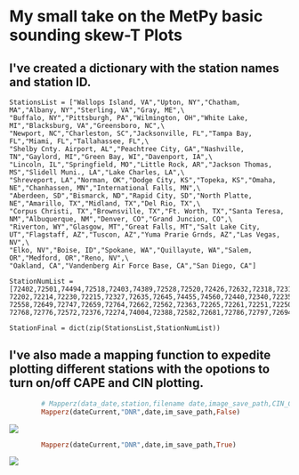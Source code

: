 # My small take on the MetPy basic sounding skew-T Plots
## I've created a dictionary with the station names and station ID.

    StationsList = ["Wallops Island, VA","Upton, NY","Chatham, MA","Albany, NY","Sterling, VA","Gray, ME",\
    "Buffalo, NY","Pittsburgh, PA","Wilmington, OH","White Lake, MI","Blacksburg, VA","Greensboro, NC",\
    "Newport, NC","Charleston, SC","Jacksonville, FL","Tampa Bay, FL","Miami, FL","Tallahassee, FL",\
    "Shelby Cnty. Airport, AL","Peachtree City, GA","Nashville, TN","Gaylord, MI","Green Bay, WI","Davenport, IA",\
    "Lincoln, IL","Springfield, MO","Little Rock, AR","Jackson Thomas, MS","Slidell Muni., LA","Lake Charles, LA",\
    "Shreveport, LA","Norman, OK","Dodge City, KS","Topeka, KS","Omaha, NE","Chanhassen, MN","International Falls, MN",\
    "Aberdeen, SD","Bismarck, ND","Rapid City, SD","North Platte, NE","Amarillo, TX","Midland, TX","Del Rio, TX",\
    "Corpus Christi, TX","Brownsville, TX","Ft. Worth, TX","Santa Teresa, NM","Albuquerque, NM","Denver, CO","Grand Juncion, CO",\
    "Riverton, WY","Glasgow, MT","Great Falls, MT","Salt Lake City, UT","Flagstaff, AZ","Tuscon, AZ","Yuma Prarie Grnds, AZ","Las Vegas, NV",\
    "Elko, NV","Boise, ID","Spokane, WA","Quillayute, WA","Salem, OR","Medford, OR","Reno, NV",\
    "Oakland, CA","Vandenberg Air Force Base, CA","San Diego, CA"]

    StationNumList = [72402,72501,74494,72518,72403,74389,72528,72520,72426,72632,72318,72317,72305,72208,72206,72210,\
    72202,72214,72230,72215,72327,72635,72645,74455,74560,72440,72340,72235,72233,72240,72248,72357,72451,72456,\
    72558,72649,72747,72659,72764,72662,72562,72363,72265,72261,72251,72250,72249,72364,72365,72469,72476,72672,\
    72768,72776,72572,72376,72274,74004,72388,72582,72681,72786,72797,72694,72597,72489,72493,72393,72293]

    StationFinal = dict(zip(StationsList,StationNumList))

## I've also made a mapping function to expedite plotting different stations with the opotions to turn on/off CAPE and CIN plotting.
```ruby
        # Mapperz(data_date,station,filename date,image_save_path,CIN_CAPE=None)
        Mapperz(dateCurrent,"DNR",date,im_save_path,False)
```
![](https://github.com/MethaneRain/Weather-Jupyter-Notebooks/blob/master/MetPy-Sounding/Sample-Maps/Resized_Sounding_DNR_2019031612.png)
```ruby
        Mapperz(dateCurrent,"DNR",date,im_save_path,True)
```        
![](https://github.com/MethaneRain/Weather-Jupyter-Notebooks/blob/master/MetPy-Sounding/Sample-Maps/Resized_Sounding_DNR_2019031612_CIN.png)
